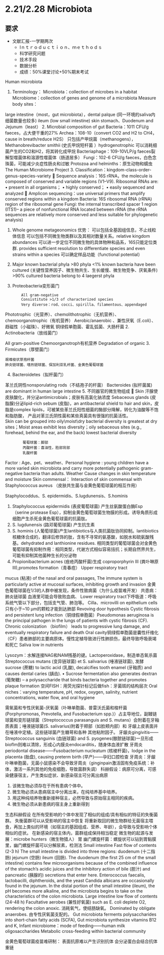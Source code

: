 # 2.21/2.28 Microbiota
## 要求
* 文献汇报-一学期两次
  * Iｎｔｒｏｄｕｃｔｉｏｎ、ｍｅｔｈｏｄｓ
  * 科学研究问题
  * 技术手段
  * 数据分析
  * 成绩：50%课堂讨论+50%期末考试

Human microbiota
1.	Terminology：
	Microbiota：collection of microbes in a habitat
	Microbiome：collection of genes and genome of a microbiota
	Measure body sites：
 
large intestine（most，gut microbiota），dental palque (同一环境的saliva内细菌数量也较多)
ileum (low small intestine)
skin
stomach、Duodenum and Jejunum（least）
2.	Microbial composition of gut
Bacteria：1011 CFU/g faeces，占大便干重的27%
Archea：108-10（convert CO2 and H2 to CH4，cause in breath/reduce H2S）
	只包括产甲烷菌（methanogens），Methanobrevibacter smithii (史氏甲烷短杆菌 ）hydrogenotrophic 可以消耗细菌产生的CO2和H2，将其转化成甲烷
Bacteriaphage：109-10VLP/g faeces裂解型噬菌体和溶源性噬菌体（肠道居多）
Fungi：102-6 CFU/g faeces，白色念珠菌，可能减少炎症性肠炎和过敏
Protozoa and helminths：原生动物和蠕虫
The Human Microbiome Project
3.	Classification：kingdom-class-order-genus-species-variety
	Sequence analysis：16S rRNA，the molecule is composed of conserved and variable regions (V1–V9). Ribosomal RNAs are: • present in all organisms； • highly conserved； • easily sequenced and analyzed
	Amplicon sequencing：use universal primers that amplify conserved regions within a kingdom
		Bacteria: 16S ribosomal RNA (rRNA) region of the ribosomal gene
Fungi: the internal transcribed spacer 1 region (ITS1)– a piece of nonfunctional RNA located between rRNA (the rRNA sequences are relatively more conserved and less suitable for phylogenetic analysis)
1.	Whole genome metageonomics
优势：
可以包括全基因组信息，不止线粒体信息
		可以包括不同微生物类群以及其相对数量关系。relative kingdom abundances
可以进一步定位不同微生物的具体物种和品系，16S只能定位类群. provides sufficient resolution to differentiate species and even strains within a species
可以确定样品功能（functional potential）
4.	Major known bacterial phyla
		>80 phyla
<1% known bacteria have been cultured (关键性营养因子、微生物共生、生长缓慢、微生物竞争、厌氧条件)
		>90% cultured bacteria belong to 4 laegerst phyla
1.	Proteobacteria变形菌门
 
			All gram-negative
			Consistitute >1/3 of characterized species 
			Very diverse：rod、cocci、spirilla、filamentous、appendaged
Phototrophic（光营养）、chemolithotrophic（无机营养）、chemoorganotrophic（有机营养）
Aerobic/anaerobic 、兼性厌氧（E.coli）、趋磁性（小磁珠）、好微氧
铜绿假单胞菌、霍乱弧菌、大肠杆菌
2.	Actinobacteria（放线菌门）
 	
All gram-positive
	Chemoorganotroph有机营养
	Degradation of organic 
3.	Firmicutes（厚壁菌门）
 
	艰难梭状芽孢杆菌
	肺炎链球菌、嗜热链球菌、保加利亚乳杆菌、金黄色葡萄球菌
4.	Bacteroidetes（拟杆菌门）
 
革兰氏阴性nonsporulating rods（不结孢子的杆菌）
Bacteroides (拟杆菌属) are dominant in human large intestine
5.	不同器官的微生物组成
	Skin 
汗腺使皮肤酸化，并分泌antimicrobials；皮肤有高氯化钠浓度
Sebaceous glands (皮脂腺)分泌lipid-rich sebum (皮脂)，an antibacterial shield to hair and skin，皮脂是complex lipids，可被某些革兰氏阳性细菌的酶部分降解，转化为油酸等不饱和脂肪酸， 产品对革兰氏阴性菌和某些真菌具有很强的抗菌活性。		
Skin can be grouped into oily\moist\dry
bacterial diversity is greatest at dry sites；Moist areas  exhibit less diversity；oily sebaceous sites (e.g., forehead, behind the ear, and the back) lowest bacterial diversity
 
			葡萄球菌：脚部
			丙酸杆菌：喜油性，脸部背部
			乳酸杆菌
Factor : 
Age、pet、weather、Personal hygiene : young children have a more varied skin microbiota and carry more potentially pathogenic gram-negative bacteria than adults. Weather Cause changes in skin temperature and moisture
		Skin commensal：
Interaction of skin commensal with Staphylococcus aureus
（皮肤共生菌与金黄色葡萄球菌的相互作用）
 
Staphylocoddus、S. epidermidis、S.lugdunensis、S.hominis
1.	Staphylococcus epidermidis (表皮葡萄球菌) 产生丝氨酸蛋白酶Esp（serine protease Esp），抑制金黄色葡萄球菌生物膜的形成。诱导角质形成细胞产生杀死金黄色葡萄球菌的抗菌肽。
2.	S. lugdunensis (路邓葡萄球菌) 产生抗生素
3.	S. hominis (人葡萄球菌)产生Iantibiotics与人类抗菌肽协同抑制。lantibiotics 核糖体合成的，翻译后修饰的肽，含有不寻常的氨基酸，如脱水和硫氨酸残基。dehydrated and lanthionine residues.
相同类型的葡萄球菌会对金黄色葡萄球菌有抑制作用：相同类型，代谢方式相似容易拮抗；长期自然界共生，可能有抑制其他菌种生长的分泌物
1.	Propionibacterium acnes (痤疮丙酸杆菌)生成 coproporphyrin III (粪卟啉原III),promotes formation（青春痘）
Upper respiratory tract
		 
mucus (粘液) of the nasal and oral passages, The immune system is particularly active at mucosal surfaces, inhibiting growth and invasion
金黄色葡萄球菌在1/3的人群中被发现，条件性致病菌（为什么疫苗难开发）
		共患病：肺炎链球菌
		血液里可能会导致败血病、
Lower respiratory tract下呼吸道：呼吸系统气管以下部分，包括支气管、肺泡等。
		Cilla、microvilli on epithelium cells
		只有小于~10 μm的颗粒才能到达肺部
		Revoving door hypothesis
Cystic fibrosis and persistent lung infection（铜绿假单胞菌）Pseudomonas aeruginosa is the principal pathogen in the lungs of patients with cystic fibrosis (CF). Chronic colonization （biofilm） leads to progressive lung damage, and eventually respiratory failure and death Oral cavity铜绿假单胞菌是囊性纤维化（CF）患者肺部的主要病原体。慢性定植导致进行性肺损伤，最终导致呼吸衰竭和死亡
Saliva low in nutrients
 
Lysozym：水解连接NAG和NAM残基的键。Lactoperoxidase，制造单态氧杀菌
Streptococcus mutans (变异链球菌) et S. salivarius (唾液链球菌), 发酵 sucrose (蔗糖) to lactic acid (乳酸), decalcifies tooth enamel (牙釉质) and causes dental caries (龋齿). • Sucrose fermentation also generates dextran (葡聚糖) – a polysaccharide that binds bacteria together and promotes plaque formation
空间FISH：用荧光探针标记后做fish：牙菌斑的结构层次
Oral niches：varying temperature, pH, redox, oxygen, salinity, nutrient concentrations, water flow, and oral hygiene
 
需氧菌和专性厌氧菌-厌氧菌（卟啉单胞菌、普雷沃氏菌和梭杆菌(Porphyromonas, Prevotella, and Fusobacterium spp.)）占主导地位，副鳗链球菌和变形链球菌（Streptococcus parasanguis and S. mutans）会附着在牙釉质表面；唾液链球菌(S. salivarius)附着于颊部（如脸颊内部）和 牙龈上皮表面并在唾液中定植。这些链球菌产生糖萼和各种 其他粘附因子。
牙龈炎gingivitis——Streptococcus sanguinis (血链球菌) and S. pyogenes(酿脓链球菌)一旦形成bioflm则难以清除，形成心内膜炎endocarditis，随身体血液扩散
牙周炎periodontal disease——Fusobacterium nucleatum (核棱杆菌)，lodge in the placenta (胎盘), causing preterm birth (早产)——孕妇口腔检查
牙周炎：牙龈卟啉单胞菌，无菌小鼠感染不会导致牙周炎（ginginpain激活固有免疫系统：补体，激活一系列其他的免疫细胞，导致菌群失调）
科赫假设：病原可分离，可感染健康宿主，产生类似症状、新感染宿主可分离出病原
1. 该微生物必须存在于所有患病个体中。
2. 微生物必须从患病宿主中分离出来，在纯培养基中培养。
3. 用这种纯培养物重新接种宿主，必然导致与原始宿主相同的疾病。
4. 微生物必须从新患病的宿主身上重新得到
 
生态科赫假设
在所有受影响的个体中发现了相似的组成/具有相似的特征的失衡菌群。
失衡菌群可以从受影响的宿主中恢复
将重新取回的微生物群给无菌宿主喂食，再加上类似的环境（如宿主的基因组成、营养、年龄），会导致与受影响个体相似的症状。
在新感染的宿主体内，菌群组成保持相当稳定
微生物的起源与发展：microbe hunters（微生物猎人）
	胃
		幽门螺旋杆菌：螺旋状可以钻到胃黏膜里，幽门螺旋杆菌可以分解尿素，检测法
Small intestine
	  Fast flow of contents (2-3 h)
The small intestine is divided into three regions:
duodenum (十二指肠) 
jejunum (空肠)
ileum (回肠). 
The duodenum (the first 25 cm of the small intestine) contains few microorganisms because of the combined influence of the stomach’s acidic juices and the inhibitory action of bile (胆汁) and pancreatic (胰腺的) secretions that enter here. Enterococcus faecalis, lactobacilli, diphtheroids, and the yeast Candida albicans are occasionally found in the jejunum. In the distal portion of the small intestine (ileum), the pH becomes more alkaline, and the microbiota begins to take on the characteristics of the colon microbiota.
Large intestine
  low flow of contents (24-48 h)
Facultative aerobes (兼性好氧菌) such as E. coli deplete O2, rendering the colon anoxic. 消耗氧气，使结肠缺氧。
Dominated by obligate anaerobes. 由专性厌氧菌支配的。
Gut microbiota ferments polysaccharides into short-chain fatty acids (SCFA),
Gut microbiota synthesize vitamins B12 and K,
Infant microbiome：mode of feeding——human milk oligosaccharides
Metabolic cross-feeding within bacterial community

金黄色葡萄球菌疫苗难研制：
	表面抗原难以产生识别抗体
	会分泌蛋白会结合抗体重链

